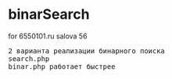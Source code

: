 # binarSearch
for 6550101.ru salova 56
<pre>
2 варианта реализации бинарного поиска
search.php 
binar.php работает быстрее
</pre>
